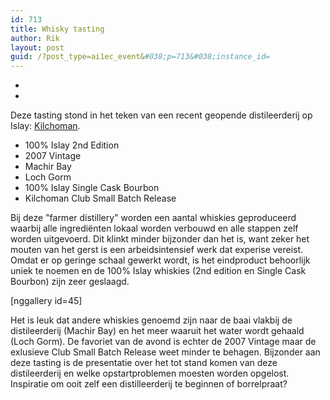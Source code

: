 ```yaml
---
id: 713
title: Whisky tasting
author: Rik
layout: post
guid: /?post_type=ai1ec_event&#038;p=713&#038;instance_id=
---
```

-
-
Deze tasting stond in het teken van een recent geopende distileerderij op Islay: [Kilchoman](http://kilchomandistillery.com/).

<ul>
	<li>100% Islay 2nd Edition</li>
	<li>2007 Vintage</li>
	<li>Machir Bay</li>
	<li>Loch Gorm</li>
	<li>100% Islay Single Cask Bourbon</li>
	<li>Kilchoman Club Small Batch Release</li>
</ul>

Bij deze "farmer distillery" worden een aantal whiskies geproduceerd waarbij alle ingrediënten lokaal worden verbouwd en alle stappen zelf worden uitgevoerd. Dit klinkt minder bijzonder dan het is, want zeker het mouten van het gerst is een arbeidsintensief werk dat experise vereist. Omdat er op geringe schaal gewerkt wordt, is het eindproduct behoorlijk uniek te noemen en de 100% Islay whiskies (2nd edition en Single Cask Bourbon) zijn zeer geslaagd.

[nggallery id=45]

Het is leuk dat andere whiskies genoemd zijn naar de baai vlakbij de distileerderij (Machir Bay) en het meer waaruit het water wordt gehaald (Loch Gorm). De favoriet van de avond is echter de 2007 Vintage maar de exlusieve Club Small Batch Release weet minder te behagen. Bijzonder aan deze tasting is de presentatie over het tot stand komen van deze distileerderij en welke opstartproblemen moesten worden opgelost. Inspiratie om ooit zelf een distilleerderij te beginnen of borrelpraat?